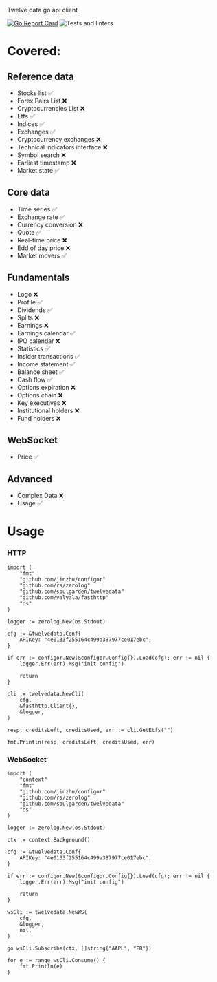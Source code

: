 Twelve data go api client

[![Go Report Card](https://goreportcard.com/badge/github.com/soulgarden/twelvedata)](https://goreportcard.com/report/github.com/soulgarden/twelvedata)
![Tests and linters](https://github.com/soulgarden/twelvedata/actions/workflows/main.yml/badge.svg)


# Covered:

## Reference data

* Stocks list                    ✅
* Forex Pairs List               ❌
* Cryptocurrencies List          ❌
* Etfs                           ✅
* Indices                        ✅
* Exchanges                      ✅
* Cryptocurrency exchanges       ❌
* Technical indicators interface ❌
* Symbol search                  ❌
* Earliest timestamp             ❌
* Market state                   ✅


## Core data

* Time series          ✅
* Exchange rate        ✅
* Currency conversion  ❌
* Quote                ✅
* Real-time price      ❌
* Edd of day price     ❌
* Market movers        ✅

## Fundamentals

* Logo                  ❌
* Profile               ✅
* Dividends             ✅
* Splits                ❌
* Earnings              ❌
* Earnings calendar     ✅
* IPO calendar          ❌
* Statistics            ✅
* Insider transactions  ✅
* Income statement      ✅
* Balance sheet         ✅
* Cash flow             ✅
* Options expiration    ❌
* Options chain         ❌
* Key executives        ❌
* Institutional holders ❌
* Fund holders          ❌

## WebSocket

* Price ✅

## Advanced

* Complex Data ❌
* Usage        ✅


# Usage

### HTTP

    import (
        "fmt"
        "github.com/jinzhu/configor"
        "github.com/rs/zerolog"
        "github.com/soulgarden/twelvedata"
        "github.com/valyala/fasthttp"
        "os"
    )

    logger := zerolog.New(os.Stdout)
    
    cfg := &twelvedata.Conf{
        APIKey: "4e0133f255164c499a387977ce017ebc",
    }
    
    if err := configor.New(&configor.Config{}).Load(cfg); err != nil {
        logger.Err(err).Msg("init config")
        
        return
    }
    
    cli := twelvedata.NewCli(
        cfg,
        &fasthttp.Client{},
        &logger,
    )
    
    resp, creditsLeft, creditsUsed, err := cli.GetEtfs("")
    
    fmt.Println(resp, creditsLeft, creditsUsed, err)

### WebSocket

    import (
        "context"
        "fmt"
        "github.com/jinzhu/configor"
        "github.com/rs/zerolog"
        "github.com/soulgarden/twelvedata"
        "os"
    )

    logger := zerolog.New(os.Stdout)

    ctx := context.Background()
    
    cfg := &twelvedata.Conf{
        APIKey: "4e0133f255164c499a387977ce017ebc",
    }
    
    if err := configor.New(&configor.Config{}).Load(cfg); err != nil {
        logger.Err(err).Msg("init config")
    
        return
    }
    
    wsCli := twelvedata.NewWS(
        cfg,
        &logger,
        nil,
    )
    
    go wsCli.Subscribe(ctx, []string{"AAPL", "FB"})
    
    for e := range wsCli.Consume() {
        fmt.Println(e)
    }